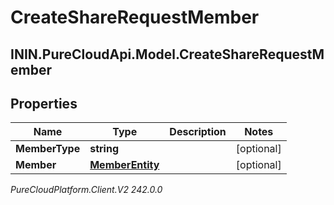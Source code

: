 # CreateShareRequestMember

## ININ.PureCloudApi.Model.CreateShareRequestMember

## Properties

|Name | Type | Description | Notes|
|------------ | ------------- | ------------- | -------------|
| **MemberType** | **string** |  | [optional] |
| **Member** | [**MemberEntity**](MemberEntity) |  | [optional] |



_PureCloudPlatform.Client.V2 242.0.0_
